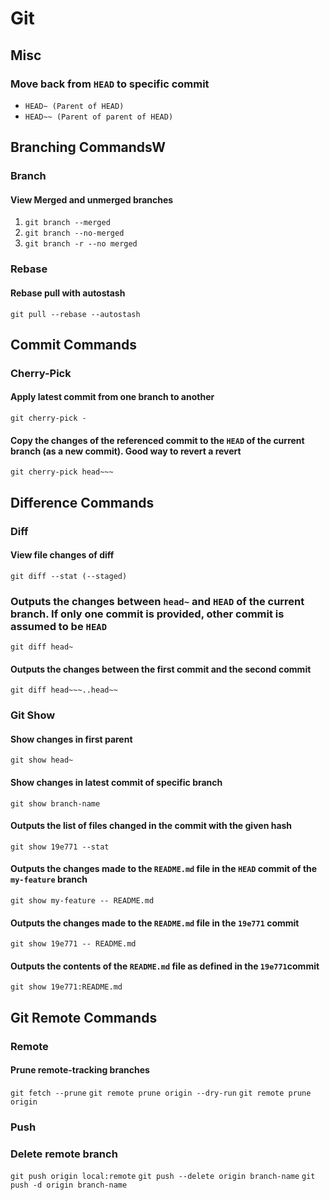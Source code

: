 # Git

## Misc

### Move back from `HEAD` to specific commit

- `HEAD~ (Parent of HEAD)`
- `HEAD~~ (Parent of parent of HEAD)`

## Branching CommandsW

### Branch

#### View Merged and unmerged branches

1. `git branch --merged`
2. `git branch --no-merged`
3. `git branch -r --no merged`

### Rebase

#### Rebase pull with autostash

`git pull --rebase --autostash`

## Commit Commands

### Cherry-Pick

#### Apply latest commit from one branch to another

`git cherry-pick -`

#### Copy the changes of the referenced commit to the `HEAD` of the current branch (as a new commit). Good way to revert a revert

`git cherry-pick head~~~`

## Difference Commands

### Diff

#### View file changes of diff

`git diff --stat (--staged)`

### Outputs the changes between `head~` and `HEAD` of the current branch. If only one commit is provided, other commit is assumed to be `HEAD`

`git diff head~`

#### Outputs the changes between the first commit and the second commit

`git diff head~~~..head~~`

### Git Show

#### Show changes in first parent

`git show head~`

#### Show changes in latest commit of specific branch

`git show branch-name`

#### Outputs the list of files changed in the commit with the given hash

`git show 19e771 --stat`

#### Outputs the changes made to the `README.md` file in the `HEAD` commit of the `my-feature` branch

`git show my-feature -- README.md`

#### Outputs the changes made to the `README.md` file in the `19e771` commit

`git show 19e771 -- README.md`

#### Outputs the contents of the `README.md` file as defined in the `19e771`commit

`git show 19e771:README.md`

## Git Remote Commands

### Remote

#### Prune remote-tracking branches

`git fetch --prune`
`git remote prune origin --dry-run`
`git remote prune origin`

### Push

### Delete remote branch

`git push origin local:remote`
`git push --delete origin branch-name`
`git push -d origin branch-name`
